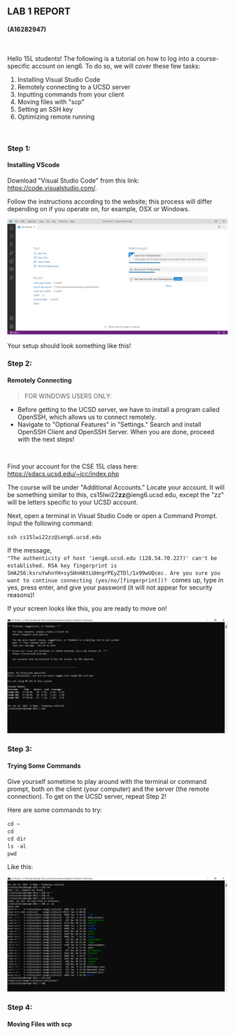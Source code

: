 ## **LAB 1 REPORT**
#### (A16282947)
<br/>

Hello 15L students! The following is a tutorial on how to log into a course-specific account on ieng6. To do so, we will cover these few tasks:

1. Installing Visual Studio Code
2. Remotely connecting to a UCSD server
3. Inputting commands from your client
4. Moving files with "scp"
5. Setting an SSH key
6. Optimizing remote running

<br/>

### **Step 1:**
#### Installing VScode
Download "Visual Studio Code" from this link: https://code.visualstudio.com/. 

Follow the instructions according to the website; this process will differ depending on if you operate on, for example, OSX or Windows.

![image](Screenshot2022-01-13141746.png)

Your setup should look something like this!
<br/>
### **Step 2:**
#### Remotely Connecting
> FOR WINDOWS USERS ONLY:
- Before getting to the UCSD server, we have to install a program called OpenSSH, which allows us to connect remotely.
- Navigate to "Optional Features" in "Settings." Search and install OpenSSH Client and OpenSSH Server. When you are done, proceed with the next steps!

<br/>

Find your account for the CSE 15L class here: https://sdacs.ucsd.edu/~icc/index.php

The course will be under "Additional Accounts." Locate your account. It will be something similar to this, cs15lwi22**zz**@ieng6.ucsd.edu, except the "zz" will be letters specific to your UCSD account.

Next, open a terminal in Visual Studio Code or open a Command Prompt. Input the following command:

`ssh cs15lwi22zz@ieng6.ucsd.edu`

If the message,<br/>
`"The authenticity of host 'ieng6.ucsd.edu (128.54.70.227)' can't be established.
RSA key fingerprint is SHA256:ksruYwhnYH+sySHnHAtLUHngrPEyZTDl/1x99wUQcec.
Are you sure you want to continue connecting (yes/no/[fingerprint])? ` comes up, type in yes, press enter, and give your password (it will not appear for security reasons)!

If your screen looks like this, you are ready to move on!

![image](Screenshot2022-01-13175112.png)
<br/>
### **Step 3:**
#### Trying Some Commands

Give yourself sometime to play around with the terminal or command prompt, both on the client (your computer) and the server (the remote connection). To get on the UCSD server, repeat Step 2!

Here are some commands to try:

`cd ~`<br/>
`cd`<br/>
`cd dir`<br/>
`ls -al`<br/>
`pwd`<br/>

Like this:

![image](Screenshot2022-01-13180013.png)
<br/>
### **Step 4:**
#### Moving Files with scp



<!-- 
Setting an SSH Key
Optimizing Remote Running
-->